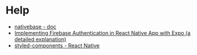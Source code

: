 # Help

- [nativebase - doc](https://docs.nativebase.io/)
- [Implementing Firebase Authentication in React Native App with Expo (a detailed explanation)](https://medium.com/@adityasinghrathore360/implementing-firebase-authentication-in-react-native-app-with-expo-a-detailed-explanation-cea4d1113501)
- [styled-components - React Native](https://styled-components.com/docs/basics#react-native)